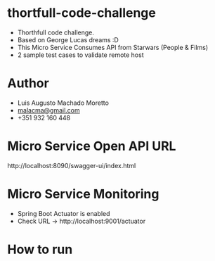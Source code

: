 # thortfull-code-challenge
- Thorthfull code challenge. 
- Based on George Lucas dreams :D
- This Micro Service Consumes API from Starwars (People & Films)
- 2 sample test cases to validate remote host

# Author
- Luis Augusto Machado Moretto
- malacma@gmail.com
- +351 932 160 448

# Micro Service Open API URL
http://localhost:8090/swagger-ui/index.html

# Micro Service Monitoring
- Spring Boot Actuator is enabled
- Check URL -> http://localhost:9001/actuator

# How to run


